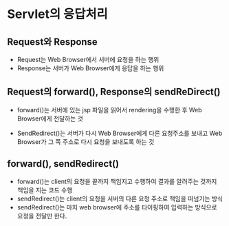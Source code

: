 # Servlet의 응답처리

## Request와 Response
* Request는 Web Browser에서 서버에 요청을 하는 행위
* Response는 서버가 Web Browser에게 응답을 하는 행위

## Request의 forward(), Response의 sendReDirect()
* forward()는 서버에 있는 jsp 파일을 읽어서 rendering을 수행한 후 Web Browser에게 전달하는 것

* SendRedirect()는 서버가 다시 Web Browser에게 다른 요청주소를 보내고 Web Browser가 그 쪽 주소로 다시 요청을 보내도록 하는 것

## forward(), sendRedirect()
* forward()는 client의 요청을 끝까지 책임지고 수행하여 결과를 알려주는 것까지 책임을 지는 코드 수행
* sendRedirect()는 client의 요청을 서버의 다른 요청 주소로 책임을 떠넘기는 방식
* sendRedirect()는 마치 web browser에 주소를 타이핑하여 입력하는 방식으로 요청을 전달만 한다.